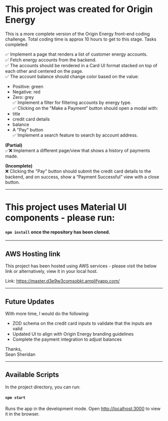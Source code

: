 # This project was created for Origin Energy

This is a more complete version of the Origin Energy front-end coding challenge. Total coding time is approx 10 hours to get to this stage. Tasks completed:

✅ Implement a page that renders a list of customer energy accounts.  
✅ Fetch energy accounts from the backend.  
✅ The accounts should be rendered in a Card UI format stacked on top of each other and centered on the page.  
✅ The account balance should change color based on the value:  
   - Positive: green  
   - Negative: red  
   - Zero: grey  
✅ Implement a filter for filtering accounts by energy type.  
✅ Clicking on the "Make a Payment" button should open a modal with:  
   - title  
   - credit card details  
   - balance  
   - A "Pay" button  
✅ Implement a search feature to search by account address.  

**(Partial)**  
✅❌ Implement a different page/view that shows a history of payments made.  

**(Incomplete)**    
❌ Clicking the "Pay" button should submit the credit card details to the backend, and on success, show a “Payment Successful” view with a close button.  

---

# This project uses Material UI components - please run:

#### `npm install` once the repository has been cloned.

---

## AWS Hosting link

This project has been hosted using AWS services - please visit the below link or alternatively, view it in your local host.

Link: https://master.d3e9w3comsobkt.amplifyapp.com/

---

## Future Updates

With more time, I would do the following:
- ZOD schema on the credit card inputs to validate that the inputs are valid
- Updated UI to align with Origin Energy branding guidelines
- Complete the payment integration to adjust balances


Thanks,  
Sean Sheridan

--- 

## Available Scripts

In the project directory, you can run:

#### `npm start`

Runs the app in the development mode.
Open [http://localhost:3000](http://localhost:3000) to view it in the browser.

